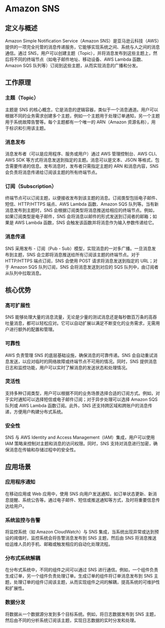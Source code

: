 # Amazon SNS

## 定义与概述

Amazon Simple Notification Service（Amazon SNS）是亚马逊云科技（AWS）提供的一项完全托管的消息传递服务，它能够实现系统之间、系统与人之间的消息通信。通过
SNS，用户可以创建主题（Topic），并将消息发布到这些主题上，然后将不同的终端节点（如电子邮件地址、移动设备、AWS Lambda 函数、Amazon
SQS 队列等）订阅到这些主题，从而实现消息的广播和分发。

## 工作原理

### 主题（Topic）

主题是 SNS 的核心概念，它是消息的逻辑容器，类似于一个消息通道。用户可以根据不同的业务需求创建多个主题，例如一个主题用于处理订单通知，另一个主题用于系统故障告警等。每个主题都有一个唯一的
ARN（Amazon 资源名称），用于标识和引用该主题。

### 消息发布

消息发布者（可以是应用程序、服务或用户）通过 AWS 管理控制台、AWS CLI、AWS SDK 等方式将消息发送到指定的主题。消息可以是文本、JSON
等格式，包含需要传递的信息。发布消息时，发布者只需指定主题的 ARN 和消息内容，SNS 会负责将消息传递给订阅该主题的所有终端节点。

### 订阅（Subscription）

终端节点可以订阅主题，以便接收发布到该主题的消息。订阅类型包括电子邮件、短信、HTTP/HTTPS 端点、AWS Lambda 函数、Amazon SQS
队列等。当有新消息发布到主题时，SNS 会根据订阅类型将消息推送给相应的终端节点。例如，如果订阅类型是电子邮件，SNS
会将消息以邮件的形式发送到订阅者的邮箱；如果是 AWS Lambda 函数，SNS 会触发该函数并将消息作为输入参数传递给它。

### 消息传递

SNS 采用发布 - 订阅（Pub - Sub）模型，实现消息的一对多广播。一旦消息发布到主题，SNS 会立即将消息推送给所有订阅该主题的终端节点。对于
HTTP/HTTPS 端点订阅，SNS 会使用 POST 请求将消息发送到指定的 URL；对于 Amazon SQS 队列订阅，SNS 会将消息发送到对应的 SQS
队列中，由订阅者从队列中拉取消息。

## 核心优势

### 高可扩展性

SNS 能够处理大量的消息流量，无论是少量的测试消息还是每秒数百万条的高吞吐量消息，都可以轻松应对。它可以自动扩展以满足不断变化的业务需求，无需用户进行额外的配置和管理。

### 可靠性

AWS 负责管理 SNS 的底层基础设施，确保消息的可靠传递。SNS 会自动重试消息发送，以应对临时的网络故障或终端节点不可用的情况。同时，SNS
提供消息日志和监控功能，用户可以实时了解消息的发送状态和处理情况。

### 灵活性

支持多种订阅类型，用户可以根据不同的业务场景选择合适的订阅方式。例如，对于实时通知可以选择短信或电子邮件订阅；对于异步处理可以选择
Amazon SQS 队列或 AWS Lambda 函数订阅。此外，SNS 还支持跨区域和跨账户的消息传递，方便用户构建分布式系统。

### 安全性

SNS 与 AWS Identity and Access Management（IAM）集成，用户可以使用 IAM 策略来控制对主题和消息的访问权限。同时，SNS
支持对消息进行加密，确保消息在传输和存储过程中的安全性。

## 应用场景

### 应用程序通知

在移动应用或 Web 应用中，使用 SNS 向用户发送通知，如订单状态更新、新消息提醒、系统公告等。通过电子邮件、短信或推送通知等方式，及时将重要信息传达给用户。

### 系统监控与告警

将监控系统（如 Amazon CloudWatch）与 SNS 集成，当系统出现异常或达到预设的阈值时，监控系统会将告警消息发布到 SNS 主题，然后由
SNS 将消息推送给运维人员的手机、邮箱或触发相应的自动化处理流程。

### 分布式系统解耦

在分布式系统中，不同的组件之间可以通过 SNS 进行通信。例如，一个组件负责生成订单，另一个组件负责处理订单。生成订单的组件将订单消息发布到
SNS 主题，处理订单的组件订阅该主题，从而实现组件之间的解耦，提高系统的可维护性和扩展性。

### 数据分发

将数据从一个数据源分发到多个目标系统。例如，将日志数据发布到 SNS 主题，然后由不同的分析系统订阅该主题，实现日志数据的实时分发和处理。 